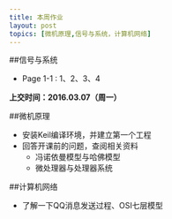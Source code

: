 ```yaml
---
title: 本周作业
layout: post
topics: [微机原理,信号与系统，计算机网络]
---
```


##信号与系统
*	Page 1-1 : 1、2、3、4

**上交时间：2016.03.07（周一）**

##微机原理
*	安装Keil编译环境，并建立第一个工程
*	回答开课前的问题，查阅相关资料
	*	冯诺依曼模型与哈佛模型
	*	微处理器与处理器系统

##计算机网络
*	了解一下QQ消息发送过程、OSI七层模型

